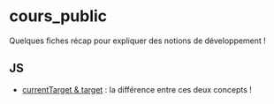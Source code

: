 # cours_public

Quelques fiches récap pour expliquer des notions de développement !

## JS

- [currentTarget & target](https://github.com/bdelphin/cours_public/blob/main/JS/currentTarget.md) : la différence entre ces deux concepts !

